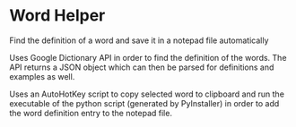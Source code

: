 # Word Helper
Find the definition of a word and save it in a notepad file automatically

Uses Google Dictionary API in order to find the definition of the words. The API returns a JSON object which can then be parsed for definitions and examples as well. 

Uses an AutoHotKey script to copy selected word to clipboard and run the executable of the python script (generated by PyInstaller) in order to add the word definition entry to the notepad file. 

